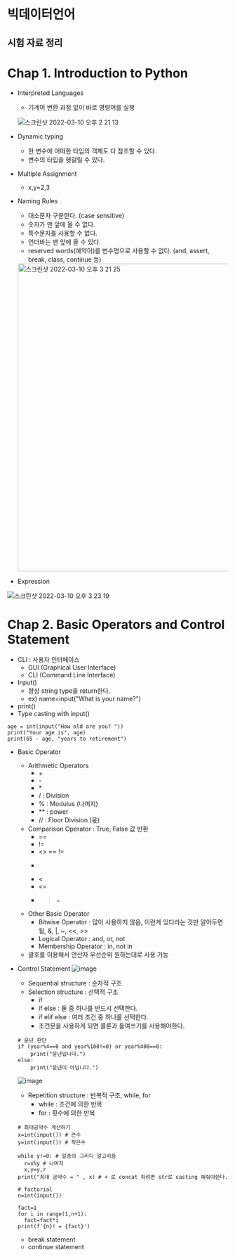 빅데이터언어
=========

시험 자료 정리
-----------

# Chap 1. Introduction to Python
* Interpreted Languages
  - 기계어 변환 과정 없이 바로 명령어를 실행
   
  ![스크린샷 2022-03-10 오후 2 21 13](https://user-images.githubusercontent.com/59719632/157594958-51a1d98e-c1e1-4ed2-817b-e4bb1b43fe82.png)
  
* Dynamic typing
  - 한 변수에 어떠한 타입의 객체도 다 참조할 수 있다.
  - 변수의 타입을 헷갈릴 수 있다.
* Multiple Assignment
  - x,y=2,3
* Naming Rules
  - 대소문자 구분한다. (case sensitive)
  - 숫자가 맨 앞에 올 수 없다.
  - 특수문자를 사용할 수 없다.
  - 언더바는 맨 앞에 올 수 있다.
  - reserved words(예약어)를 변수명으로 사용할 수 없다. (and, assert, break, class, continue 등)

  <img width="700" alt="스크린샷 2022-03-10 오후 3 21 25" src="https://user-images.githubusercontent.com/59719632/157601539-ca188d38-a920-4ec4-977f-a5ef81d38c53.png">


* Expression
  
![스크린샷 2022-03-10 오후 3 23 19](https://user-images.githubusercontent.com/59719632/157601787-058dcbc2-d6c5-4902-bd12-3d8c977aaa8e.png)

# Chap 2. Basic Operators and Control Statement
* CLI : 사용자 인터페이스
  - GUI (Graphical User Interface)
  - CLI (Command Line Interface)
* Input()
  - 항상 string type을 return한다.
  - ex) name=input("What is your name?")
* print()
* Type casting with input()
```python3
age = int(input("How old are you? "))
print("Your age is", age)
print(65 - age, "years to retirement")
```

* Basic Operator
  - Arithmetic Operators
    + \+
    + \-
    + \*
    + \/ : Division
    + \% : Modulus (나머지)
    + \*\* : power
    + \/\/ : Floor Division (몫)
  - Comparison Operator : True, False 값 반환
    + ==
    + !=
    + <> == !=
    + >
    + <
    + <=
    + >=
  - Other Basic Operator
    + Bitwise Operator : 많이 사용하지 않음, 이런게 있다라는 것만 알아두면 됨, &, |, ~, <<, >>
    + Logical Operator : and, or, not
    + Membership Operator : in, not in
  - 괄호를 이용해서 연산자 우선순위 원하는대로 사용 가능

* Control Statement
  ![image](https://user-images.githubusercontent.com/59719632/158604945-50150616-3c07-46ca-b424-efc8f6e457f5.png)
  
  - Sequential structure : 순차적 구조
  - Selection structure : 선택적 구조
    + if
    + if else : 둘 중 하나를 반드시 선택한다.
    + if elif else : 여러 조건 중 하나를 선택한다.
    + 조건문을 사용하게 되면 콜론과 들여쓰기를 사용해야한다.

  ```python3
  # 윤년 판단
  if (year%4==0 and year%100!=0) or year%400==0:
      print("윤년입니다.")
  else:
      print("윤년이 아닙니다.")
  ```

  ![image](https://user-images.githubusercontent.com/59719632/158605034-0f644ef8-582a-4e9c-bbba-a63a36335aee.png)
  

  - Repetition structure : 반복적 구조, while, for
    + while : 조건에 의한 반복
    + for : 횟수에 의한 반복

  ```python3
  # 최대공약수 계산하기
  x=int(input()) # 큰수
  y=int(input()) # 작은수
  
  while y!=0: # 일종의 그리디 알고리즘
    r=x%y # 나머지
    x,y=y,r
  print("최대 공약수 = " , x) # + 로 concat 하려면 str로 casting 해줘야한다.
  ```
  ```python3
  # factorial
  n=int(input())
  
  fact=1
  for i in range(1,n+1):
    fact=fact*i
  print(f'{n}! = {fact}')
  ```
  
  - break statement
  - continue statement
 
  
  
